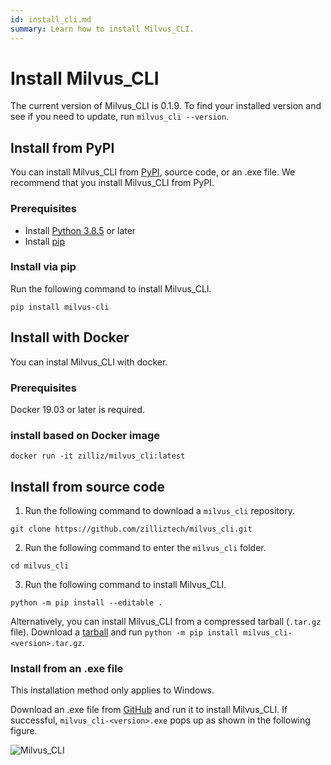 ```yaml
---
id: install_cli.md
summary: Learn how to install Milvus_CLI.
---
```


# Install Milvus_CLI

The current version of Milvus_CLI is 0.1.9. To find your installed version and see if you need to update, run `milvus_cli --version`.


## Install from PyPI

You can install Milvus_CLI from [PyPI](https://pypi.org/project/milvus-cli/), source code, or an .exe file. We recommend that you install Milvus_CLI from PyPI.

### Prerequisites

- Install [Python 3.8.5](https://www.python.org/downloads/release/python-385/) or later
- Install [pip](https://pip.pypa.io/en/stable/installation/)

### Install via pip

Run the following command to install Milvus_CLI.

```shell
pip install milvus-cli
```
## Install with Docker

You can instal Milvus_CLI with docker.

### Prerequisites

Docker 19.03 or later is required.

### install based on Docker image

```shell
docker run -it zilliz/milvus_cli:latest
```


## Install from source code

1. Run the following command to download a `milvus_cli` repository.

```shell
git clone https://github.com/zilliztech/milvus_cli.git
```

2. Run the following command to enter the `milvus_cli` folder.

```shell
cd milvus_cli
```

3. Run the following command to install Milvus_CLI.

```shell
python -m pip install --editable .
```

Alternatively, you can install Milvus_CLI from a compressed tarball (`.tar.gz` file). Download a [tarball](https://github.com/zilliztech/milvus_cli/releases) and run `python -m pip install milvus_cli-<version>.tar.gz`.

### Install from an .exe file

<div class="alert note"> This installation method only applies to Windows. </div>

Download an .exe file from [GitHub](https://github.com/zilliztech/milvus_cli/releases) and run it to install Milvus_CLI.
If successful, `milvus_cli-<version>.exe` pops up as shown in the following figure.

![Milvus_CLI](../../../../assets/milvus_cli_exe.png "Successful installation of Milvus_CLI.")
